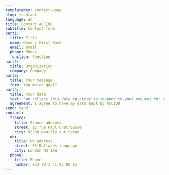 ```yaml
---
templateKey: contact-page
slug: +contact
language: en
title: Contact ACCIOD
subtitle: Contact form
part1: 
  title: Title
  name: Name / First Name
  email: email
  phone: Phone
  function: Function
part2: 
  title: Organization
  company: Company
part3: 
  title: Your message
  form: You major goal?
part4: 
  title: Your data
  text: 'We collect this data in order to respond to yout request for contact of information. This data can be kept for 3 years to possibly contact you later in the context of our marketin and commercial activity. In case of consent, you can exercice your right of withdrawal by using the form above :'
  agreement: I agree to have my data kept by ACCIOD
send: Send
contact: 
  france: 
    title: France address
    street: 12 rue Paul Chatrousse
    city: 92200 Neuilly-sur-Seine
  uk: 
    title: UK address
    street: 35 Ballards language
    city: London N3 1XW
  phone: 
    title: Phone
    number: +33 (0)1 41 92 80 61
---
```

